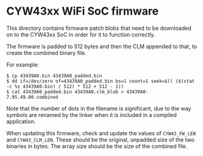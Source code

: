 CYW43xx WiFi SoC firmware
=========================

This directory contains firmware patch blobs that need to be downloaded on to the
CYW43xx SoC in order for it to function correctly.

The firmware is padded to 512 bytes and then the CLM appended to that, to create the
combined binary file.

For example:

    $ cp 43439A0.bin 43439A0_padded.bin
    $ dd if=/dev/zero of=43439A0_padded.bin bs=1 count=1 seek=$(( ($(stat -c %s 43439A0.bin) / 512) * 512 + 512 - 1))
    $ cat 43439A0_padded.bin 43439A0.clm_blob > 43439A0-7.95.49.00.combined

Note that the number of dots in the filename is significant, due to the way symbols
are renamed by the linker when it is included in a compiled application.

When updating this firmware, check and update the values of `CYW43_FW_LEN` and
`CYW43_CLM_LEN`.  These should be the original, unpadded size of the two binaries
in bytes.  The array size should be the size of the combined file.
